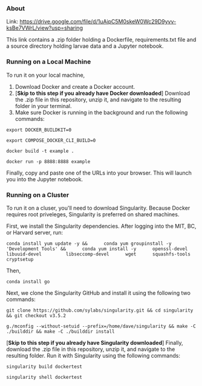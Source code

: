 ### About

Link: https://drive.google.com/file/d/1uAjpC5M0skeW0Wc29D9yvv-ksBe7VWrL/view?usp=sharing

This link contains a .zip folder holding a Dockerfile, requirements.txt file and a source directory holding larvae data and a Jupyter notebook. 

### Running on a Local Machine
To run it on your local machine, 

1. Download Docker and create a Docker account. 
2. [**Skip to this step if you already have Docker downloaded**] Download the .zip file in this repository, unzip it, and navigate to the resulting folder in your terminal. 
3. Make sure Docker is running in the background and run the following commands:

```export DOCKER_BUILDKIT=0```

```export COMPOSE_DOCKER_CLI_BUILD=0```

```docker build -t example .```

```docker run -p 8888:8888 example```

Finally, copy and paste one of the URLs into your browser. This will launch you into the Jupyter notebook.

### Running on a Cluster
To run it on a cluser, you'll need to download Singularity. Because Docker requires root priveleges, Singularity is preferred on shared machines. 

First, we install the Singularity dependencies. After logging into the MIT, BC, or Harvard server, run:

```conda install yum update -y &&      conda yum groupinstall -y 'Development Tools' &&      conda yum install -y      openssl-devel      libuuid-devel         libseccomp-devel      wget      squashfs-tools      cryptsetup```

Then, 

```conda install go```

Next, we clone the Singularity GitHub and install it using the following two commands:

```git clone https://github.com/sylabs/singularity.git && cd singularity && git checkout v3.5.2```

```g./mconfig --without-setuid --prefix=/home/dave/singularity && make -C ./builddir && make -C ./builddir install```

[**Skip to this step if you already have Singularity downloaded**] Finally, download the .zip file in this repository, unzip it, and navigate to the resulting folder. Run it with Singularity using the following commands:

```singularity build dockertest```

```singularity shell dockertest```
